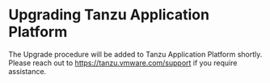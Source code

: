 # Upgrading Tanzu Application Platform

The Upgrade procedure will be added to Tanzu Application Platform shortly.
Please reach out to https://tanzu.vmware.com/support if you require assistance.
